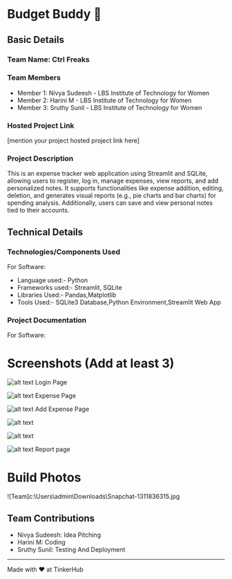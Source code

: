 # Budget Buddy 🎯


## Basic Details
### Team Name: Ctrl Freaks


### Team Members
- Member 1: Nivya Sudeesh - LBS Institute of Technology for Women
- Member 2: Harini M - LBS Institute of Technology for Women
- Member 3: Sruthy Sunil - LBS Institute of Technology for Women

### Hosted Project Link
[mention your project hosted project link here]

### Project Description
This is an expense tracker web application using Streamlit and SQLite, allowing users to register, log in, manage expenses, view reports, and add personalized notes. It supports functionalities like expense addition, editing, deletion, and generates visual reports (e.g., pie charts and bar charts) for spending analysis. Additionally, users can save and view personal notes tied to their accounts.


## Technical Details
### Technologies/Components Used
For Software:
- Language used:- Python
- Frameworks used:- Streamlit, SQLite
- Libraries Used:- Pandas,Matplotlib
- Tools Used:- SQLite3 Database,Python Environment,Streamlit Web App


### Project Documentation
For Software:

# Screenshots (Add at least 3)
![alt text](image.png)
Login Page

![alt text](image-1.png)
Expense Page

![alt text](image-2.png)
Add Expense Page

![alt text](image-3.png)

![alt text](image-5.png)

![alt text](image-6.png)
Report page


# Build Photos
![Team]c:\Users\admin\Downloads\Snapchat-1311836315.jpg

## Team Contributions
- Nivya Sudeesh: Idea Pitching
- Harini M: Coding
- Sruthy Sunil: Testing And Deployment

---
Made with ❤️ at TinkerHub
